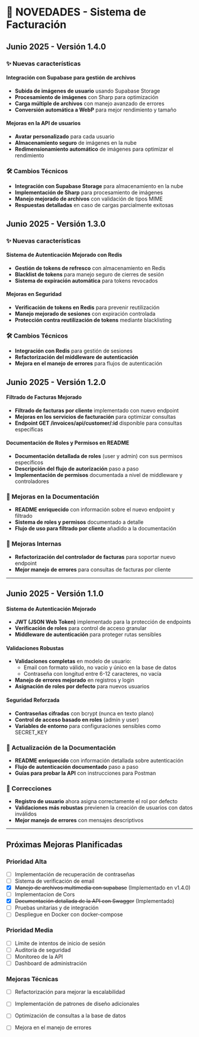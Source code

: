 # 🚀 NOVEDADES - Sistema de Facturación

## Junio 2025 - Versión 1.4.0

### ✨ Nuevas características

#### Integración con Supabase para gestión de archivos

- **Subida de imágenes de usuario** usando Supabase Storage
- **Procesamiento de imágenes** con Sharp para optimización
- **Carga múltiple de archivos** con manejo avanzado de errores
- **Conversión automática a WebP** para mejor rendimiento y tamaño

#### Mejoras en la API de usuarios

- **Avatar personalizado** para cada usuario
- **Almacenamiento seguro** de imágenes en la nube
- **Redimensionamiento automático** de imágenes para optimizar el rendimiento

### 🛠️ Cambios Técnicos

- **Integración con Supabase Storage** para almacenamiento en la nube
- **Implementación de Sharp** para procesamiento de imágenes
- **Manejo mejorado de archivos** con validación de tipos MIME
- **Respuestas detalladas** en caso de cargas parcialmente exitosas

## Junio 2025 - Versión 1.3.0

### ✨ Nuevas características

#### Sistema de Autenticación Mejorado con Redis
- **Gestión de tokens de refresco** con almacenamiento en Redis
- **Blacklist de tokens** para manejo seguro de cierres de sesión
- **Sistema de expiración automática** para tokens revocados

#### Mejoras en Seguridad
- **Verificación de tokens en Redis** para prevenir reutilización
- **Manejo mejorado de sesiones** con expiración controlada
- **Protección contra reutilización de tokens** mediante blacklisting

### 🛠️ Cambios Técnicos
- **Integración con Redis** para gestión de sesiones
- **Refactorización del middleware de autenticación**
- **Mejora en el manejo de errores** para flujos de autenticación

## Junio 2025 - Versión 1.2.0

#### Filtrado de Facturas Mejorado
- **Filtrado de facturas por cliente** implementado con nuevo endpoint
- **Mejoras en los servicios de facturación** para optimizar consultas
- **Endpoint GET /invoices/api/customer/:id** disponible para consultas específicas

#### Documentación de Roles y Permisos en README
- **Documentación detallada de roles** (user y admin) con sus permisos específicos
- **Descripción del flujo de autorización** paso a paso
- **Implementación de permisos** documentada a nivel de middleware y controladores

### 📝 Mejoras en la Documentación
- **README enriquecido** con información sobre el nuevo endpoint y filtrado
- **Sistema de roles y permisos** documentado a detalle
- **Flujo de uso para filtrado por cliente** añadido a la documentación

### 🧹 Mejoras Internas
- **Refactorización del controlador de facturas** para soportar nuevo endpoint
- **Mejor manejo de errores** para consultas de facturas por cliente

---

## Junio 2025 - Versión 1.1.0

#### Sistema de Autenticación Mejorado

- **JWT (JSON Web Token)** implementado para la protección de endpoints
- **Verificación de roles** para control de acceso granular
- **Middleware de autenticación** para proteger rutas sensibles

#### Validaciones Robustas

- **Validaciones completas** en modelo de usuario:
  - Email con formato válido, no vacío y único en la base de datos
  - Contraseña con longitud entre 6-12 caracteres, no vacía
- **Manejo de errores mejorado** en registros y login
- **Asignación de roles por defecto** para nuevos usuarios

#### Seguridad Reforzada

- **Contraseñas cifradas** con bcrypt (nunca en texto plano)
- **Control de acceso basado en roles** (admin y user)
- **Variables de entorno** para configuraciones sensibles como SECRET_KEY

### 📝 Actualización de la Documentación

- **README enriquecido** con información detallada sobre autenticación
- **Flujo de autenticación documentado** paso a paso
- **Guías para probar la API** con instrucciones para Postman

### 🔧 Correcciones

- **Registro de usuario** ahora asigna correctamente el rol por defecto
- **Validaciones más robustas** previenen la creación de usuarios con datos inválidos
- **Mejor manejo de errores** con mensajes descriptivos

---

## Próximas Mejoras Planificadas

### Prioridad Alta
- [ ] Implementación de recuperación de contraseñas
- [ ] Sistema de verificación de email
- [x] ~~Manejo de archivos multimedia con supabase~~ (Implementado en v1.4.0)
- [ ] Implementacion de Cors
- [x] ~~Documentación detallada de la API con Swagger~~ (Implementado)
- [ ] Pruebas unitarias y de integración
- [ ] Despliegue en Docker con docker-compose

### Prioridad Media
- [ ] Límite de intentos de inicio de sesión
- [ ] Auditoría de seguridad
- [ ] Monitoreo de la API
- [ ] Dashboard de administración

### Mejoras Técnicas
- [ ] Refactorización para mejorar la escalabilidad
- [ ] Implementación de patrones de diseño adicionales
- [ ] Optimización de consultas a la base de datos
- [ ] Mejora en el manejo de errores
  
